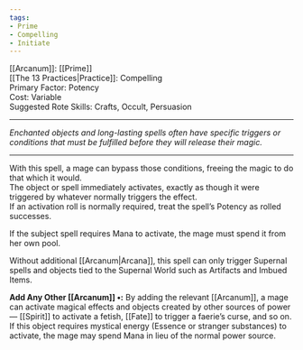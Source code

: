 ```yaml
---
tags:
- Prime
- Compelling
- Initiate
---
```


[[Arcanum]]: [[Prime]]\
[[The 13 Practices|Practice]]: Compelling\
Primary Factor: Potency\
Cost: Variable\
Suggested Rote Skills: Crafts, Occult, Persuasion

---

_Enchanted objects and long-lasting spells often have specific triggers or conditions that must be fulfilled before they will release their magic._

---

With this spell, a mage can bypass those conditions, freeing the magic to do that which it would.\
The object or spell immediately activates, exactly as though it were triggered by whatever normally triggers the effect.\
If an activation roll is normally required, treat the spell’s Potency as rolled successes.

If the subject spell requires Mana to activate, the mage must spend it from her own pool.

Without additional [[Arcanum|Arcana]], this spell can only trigger Supernal spells and objects tied to the Supernal World such as Artifacts and Imbued Items.

**Add Any Other [[Arcanum]] •:** By adding the relevant [[Arcanum]], a mage can activate magical effects and objects created by other sources of power — [[Spirit]] to activate a fetish, [[Fate]] to trigger a faerie’s curse, and so on. If this object requires mystical energy (Essence or stranger substances) to activate, the mage may spend Mana in lieu of the normal power source.